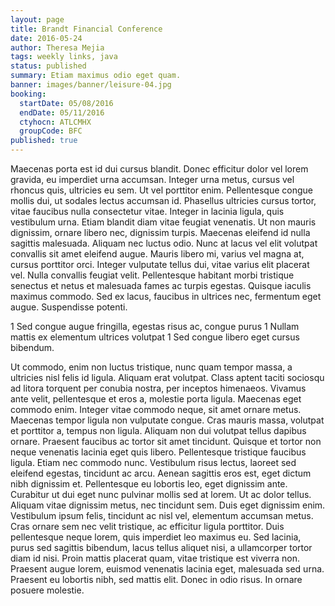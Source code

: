 ```yaml
---
layout: page
title: Brandt Financial Conference
date: 2016-05-24
author: Theresa Mejia
tags: weekly links, java
status: published
summary: Etiam maximus odio eget quam.
banner: images/banner/leisure-04.jpg
booking:
  startDate: 05/08/2016
  endDate: 05/11/2016
  ctyhocn: ATLCMHX
  groupCode: BFC
published: true
---
```

Maecenas porta est id dui cursus blandit. Donec efficitur dolor vel lorem gravida, eu imperdiet urna accumsan. Integer urna metus, cursus vel rhoncus quis, ultricies eu sem. Ut vel porttitor enim. Pellentesque congue mollis dui, ut sodales lectus accumsan id. Phasellus ultricies cursus tortor, vitae faucibus nulla consectetur vitae. Integer in lacinia ligula, quis vestibulum urna. Etiam blandit diam vitae feugiat venenatis. Ut non mauris dignissim, ornare libero nec, dignissim turpis. Maecenas eleifend id nulla sagittis malesuada.
Aliquam nec luctus odio. Nunc at lacus vel elit volutpat convallis sit amet eleifend augue. Mauris libero mi, varius vel magna at, cursus porttitor orci. Integer vulputate tellus dui, vitae varius elit placerat vel. Nulla convallis feugiat velit. Pellentesque habitant morbi tristique senectus et netus et malesuada fames ac turpis egestas. Quisque iaculis maximus commodo. Sed ex lacus, faucibus in ultrices nec, fermentum eget augue. Suspendisse potenti.

1 Sed congue augue fringilla, egestas risus ac, congue purus
1 Nullam mattis ex elementum ultrices volutpat
1 Sed congue libero eget cursus bibendum.

Ut commodo, enim non luctus tristique, nunc quam tempor massa, a ultricies nisl felis id ligula. Aliquam erat volutpat. Class aptent taciti sociosqu ad litora torquent per conubia nostra, per inceptos himenaeos. Vivamus ante velit, pellentesque et eros a, molestie porta ligula. Maecenas eget commodo enim. Integer vitae commodo neque, sit amet ornare metus. Maecenas tempor ligula non vulputate congue. Cras mauris massa, volutpat et porttitor a, tempus non ligula. Aliquam non dui volutpat tellus dapibus ornare. Praesent faucibus ac tortor sit amet tincidunt. Quisque et tortor non neque venenatis lacinia eget quis libero. Pellentesque tristique faucibus ligula. Etiam nec commodo nunc. Vestibulum risus lectus, laoreet sed eleifend egestas, tincidunt ac arcu.
Aenean sagittis eros est, eget dictum nibh dignissim et. Pellentesque eu lobortis leo, eget dignissim ante. Curabitur ut dui eget nunc pulvinar mollis sed at lorem. Ut ac dolor tellus. Aliquam vitae dignissim metus, nec tincidunt sem. Duis eget dignissim enim. Vestibulum ipsum felis, tincidunt ac nisl vel, elementum accumsan metus. Cras ornare sem nec velit tristique, ac efficitur ligula porttitor. Duis pellentesque neque lorem, quis imperdiet leo maximus eu. Sed lacinia, purus sed sagittis bibendum, lacus tellus aliquet nisi, a ullamcorper tortor diam id nisi. Proin mattis placerat quam, vitae tristique est viverra non. Praesent augue lorem, euismod venenatis lacinia eget, malesuada sed urna. Praesent eu lobortis nibh, sed mattis elit. Donec in odio risus. In ornare posuere molestie.
